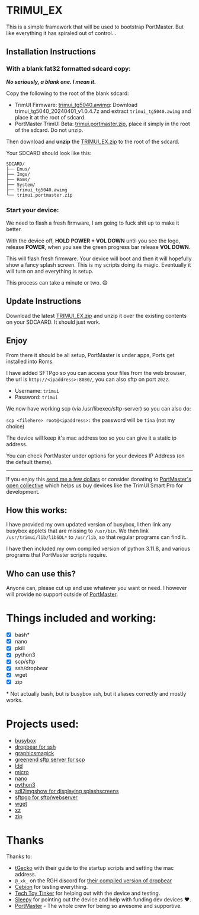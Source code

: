 # TRIMUI_EX

This is a simple framework that will be used to bootstrap PortMaster. But like everything it has spiraled out of control...

## Installation Instructions

### With a blank fat32 formatted sdcard copy:

***No seriously, a blank one. I mean it.***

Copy the following to the root of the blank sdcard:

- TrimUI Firmware: [trimui_tg5040.awimg](https://github.com/trimui/firmware_smartpro/releases/tag/v1.0.4): Download trimui_tg5040_20240401_v1.0.4.7z and extract `trimui_tg5040.awimg` and place it at the root of sdcard.
- PortMaster TrimUI Beta: [trimui.portmaster.zip](https://github.com/kloptops/TRIMUI_EX/releases/latest/download/trimui.portmaster.zip), place it simply in the root of the sdcard. Do not unzip.

Then download and **unzip** the [TRIMUI_EX.zip](https://github.com/kloptops/TRIMUI_EX/releases/latest/download/TRIMUI_EX.zip) to the root of the sdcard.

Your SDCARD should look like this:

```
SDCARD/
├── Emus/
├── Imgs/
├── Roms/
├── System/
├── trimui_tg5040.awimg
└── trimui.portmaster.zip
```

### Start your device:

We need to flash a fresh firmware, I am going to fuck shit up to make it better.

With the device off, **HOLD POWER + VOL DOWN** until you see the logo, release **POWER**, when you see the green progress bar release **VOL DOWN**.

This will flash fresh firmware. Your device will boot and then it will hopefully show a fancy splash screen. This is my scripts doing its magic. Eventually it will turn on and everything is setup.

This process can take a minute or two. :smile:

## Update Instructions

Download the latest [TRIMUI_EX.zip](https://github.com/kloptops/TRIMUI_EX/releases/latest/download/TRIMUI_EX.zip) and unzip it over the existing contents on your SDCAARD. It should just work.

## Enjoy

From there it should be all setup, PortMaster is under apps, Ports get installed into Roms.

I have added SFTPgo so you can access your files from the web browser, the url is `http://<ipaddress>:8080/`, you can also sftp on port `2022`.

- Username: `trimui`
- Password: `trimui`

We now have working scp (via /usr/libexec/sftp-server) so you can also do:

`scp <filehere> root@<ipaddress>:` the password will be `tina` (not my choice)

The device will keep it's mac address too so you can give it a static ip address.

You can check PortMaster under options for your devices IP Address (on the default theme).

----

If you enjoy this [send me a few dollars](https://ko-fi.com/kloptops/) or consider donating to [PortMaster's open collective](https://opencollective.com/portmaster/) which helps us buy devices like the TrimUI Smart Pro for development.

## How this works:

I have provided my own updated version of busybox, I then link any busybox applets that are missing to `/usr/bin`. We then link `/usr/trimui/lib/libSDL*` to `/usr/lib`, so that regular programs can find it.

I have then included my own compiled version of python 3.11.8, and various programs that PortMaster scripts require.

## Who can use this?

Anyone can, please cut up and use whatever you want or need. I however will provide no support outside of [PortMaster](https://portmaster.games/).

# Things included and working:

- [x] bash\*
- [x] nano
- [x] pkill
- [x] python3
- [x] scp/sftp
- [x] ssh/dropbear
- [x] wget
- [x] zip

\* Not actually bash, but is busybox `ash`, but it aliases correctly and mostly works.

# Projects used:

- [busybox](https://busybox.net)
- [dropbear for ssh](https://sftpgo.comhttps://matt.ucc.asn.au/dropbear/dropbear.html)
- [graphicsmagick](http://www.graphicsmagick.org)
- [greenend sftp server for scp](https://www.greenend.org.uk/rjk/sftpserver/)
- [ldd](https://github.com/lattera/glibc/blob/master/elf/ldd.bash.in)
- [micro](https://micro-editor.github.io)
- [nano](https://www.nano-editor.org)
- [python3](https://www.python.org)
- [sdl2imgshow for displaying splashscreens](https://github.com/kloptops/sdl2imgshow)
- [sftpgo for sftp/webserver](https://sftpgo.com)
- [wget](https://www.gnu.org/software/wget/)
- [xz](https://github.com/kobolabs/liblzma)
- [zip](https://infozip.sourceforge.net)

# Thanks

Thanks to:

- [tGecko](https://github.com/tGecko/TrimUI-Smart-Pro-resources?tab=readme-ov-file#startup-script) with their guide to the startup scripts and setting the mac address.
- `@_xk_` on the RGH discord for [their compiled version of dropbear](https://discord.com/channels/529983248114122762/1054333456928219167/1174827982406299768)
- [Cebion](https://github.com/cebion) for testing everything.
- [Tech Toy Tinker](https://techtoytinker.com) for helping out with the device and testing.
- [Sleepy](https://www.youtube.com/@S1eepy1) for pointing out the device and help with funding dev devices :heart:.
- [PortMaster](https://discord.gg/SbVcUM4qFp) - The whole crew for being so awesome and supportive.
